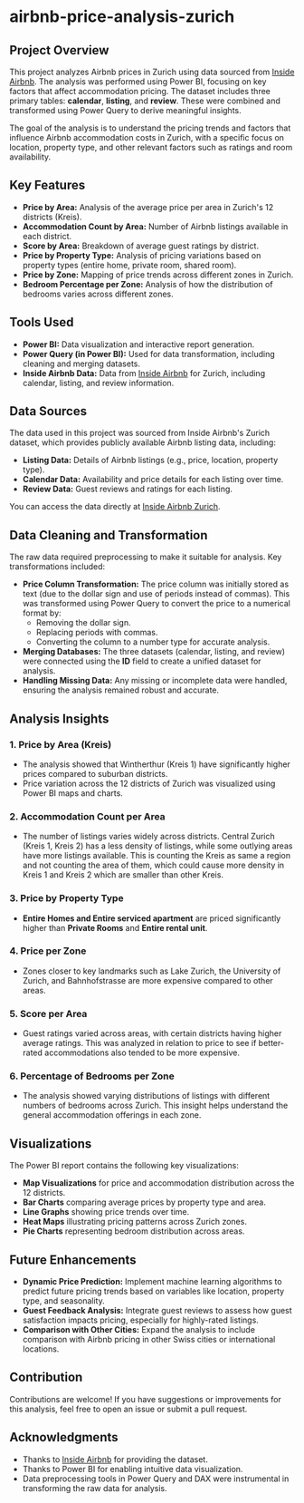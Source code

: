 # airbnb-price-analysis-zurich
## Project Overview

This project analyzes Airbnb prices in Zurich using data sourced from [Inside Airbnb](https://insideairbnb.com/zurich/). The analysis was performed using Power BI, focusing on key factors that affect accommodation pricing. The dataset includes three primary tables: **calendar**, **listing**, and **review**. These were combined and transformed using Power Query to derive meaningful insights.

The goal of the analysis is to understand the pricing trends and factors that influence Airbnb accommodation costs in Zurich, with a specific focus on location, property type, and other relevant factors such as ratings and room availability.

## Key Features

- **Price by Area:** Analysis of the average price per area in Zurich's 12 districts (Kreis).
- **Accommodation Count by Area:** Number of Airbnb listings available in each district.
- **Score by Area:** Breakdown of average guest ratings by district.
- **Price by Property Type:** Analysis of pricing variations based on property types (entire home, private room, shared room).
- **Price by Zone:** Mapping of price trends across different zones in Zurich.
- **Bedroom Percentage per Zone:** Analysis of how the distribution of bedrooms varies across different zones.

## Tools Used

- **Power BI:** Data visualization and interactive report generation.
- **Power Query (in Power BI):** Used for data transformation, including cleaning and merging datasets.
- **Inside Airbnb Data:** Data from [Inside Airbnb](https://insideairbnb.com/zurich/) for Zurich, including calendar, listing, and review information.

## Data Sources

The data used in this project was sourced from Inside Airbnb's Zurich dataset, which provides publicly available Airbnb listing data, including:

- **Listing Data:** Details of Airbnb listings (e.g., price, location, property type).
- **Calendar Data:** Availability and price details for each listing over time.
- **Review Data:** Guest reviews and ratings for each listing.

You can access the data directly at [Inside Airbnb Zurich](https://insideairbnb.com/zurich/).

## Data Cleaning and Transformation

The raw data required preprocessing to make it suitable for analysis. Key transformations included:

- **Price Column Transformation:** The price column was initially stored as text (due to the dollar sign and use of periods instead of commas). This was transformed using Power Query to convert the price to a numerical format by:
    - Removing the dollar sign.
    - Replacing periods with commas.
    - Converting the column to a number type for accurate analysis.
- **Merging Databases:** The three datasets (calendar, listing, and review) were connected using the **ID** field to create a unified dataset for analysis.
- **Handling Missing Data:** Any missing or incomplete data were handled, ensuring the analysis remained robust and accurate.

## Analysis Insights

### 1. **Price by Area (Kreis)**

- The analysis showed that Wintherthur (Kreis 1) have significantly higher prices compared to suburban districts.
- Price variation across the 12 districts of Zurich was visualized using Power BI maps and charts.

### 2. **Accommodation Count per Area**

- The number of listings varies widely across districts. Central Zurich (Kreis 1, Kreis 2) has a less density of listings, while some outlying areas have more listings available. This is counting the Kreis as same a region and not counting the area of them, which could cause more density in Kreis 1 and Kreis 2 which are smaller than other Kreis.

### 3. **Price by Property Type**

- **Entire Homes and Entire serviced apartment** are priced significantly higher than **Private Rooms** and **Entire rental unit**.

### 4. **Price per Zone**

- Zones closer to key landmarks such as Lake Zurich, the University of Zurich, and Bahnhofstrasse are more expensive compared to other areas. 

### 5. **Score per Area**

- Guest ratings varied across areas, with certain districts having higher average ratings. This was analyzed in relation to price to see if better-rated accommodations also tended to be more expensive.

### 6. **Percentage of Bedrooms per Zone**

- The analysis showed varying distributions of listings with different numbers of bedrooms across Zurich. This insight helps understand the general accommodation offerings in each zone.

## Visualizations

The Power BI report contains the following key visualizations:

- **Map Visualizations** for price and accommodation distribution across the 12 districts.
- **Bar Charts** comparing average prices by property type and area.
- **Line Graphs** showing price trends over time.
- **Heat Maps** illustrating pricing patterns across Zurich zones.
- **Pie Charts** representing bedroom distribution across areas.

## Future Enhancements

- **Dynamic Price Prediction:** Implement machine learning algorithms to predict future pricing trends based on variables like location, property type, and seasonality.
- **Guest Feedback Analysis:** Integrate guest reviews to assess how guest satisfaction impacts pricing, especially for highly-rated listings.
- **Comparison with Other Cities:** Expand the analysis to include comparison with Airbnb pricing in other Swiss cities or international locations.

## Contribution

Contributions are welcome! If you have suggestions or improvements for this analysis, feel free to open an issue or submit a pull request.

## Acknowledgments

- Thanks to [Inside Airbnb](https://insideairbnb.com/zurich/) for providing the dataset.
- Thanks to Power BI for enabling intuitive data visualization.
- Data preprocessing tools in Power Query and DAX were instrumental in transforming the raw data for analysis.
